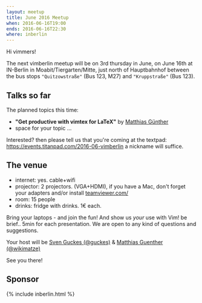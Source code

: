```yaml
---
layout: meetup
title: June 2016 Meetup
when: 2016-06-16T19:00
ends: 2016-06-16T22:30
where: inberlin
---
```


Hi vimmers!

The next vimberlin meetup will be on 3rd thursday in June, on June 16th at IN-Berlin in Moabit/Tiergarten/Mitte,
just north of Hauptbahnhof between the bus stops `"Quitzowstraße"` (Bus 123, M27) and `"Kruppstraße"`   (Bus 123).


## Talks so far

The planned topics this time:


- **"Get productive with vimtex for LaTeX"** by [Matthias Günther](https://twitter.com/wikimatze)
- space for your topic ...


Interested?  then please tell us that you're coming at the textpad: <https://events.titanpad.com/2016-06-vimberlin>
a nickname will suffice.


## The venue

- internet: yes. cable+wifi
- projector: 2 projectors. (VGA+HDMI), if you have a Mac, don't forget your adapters and/or install [teamviewer.com/](http://www.teamviewer.com/de/)
- room: 15 people
- drinks: fridge with drinks. 1€ each.


Bring your laptops - and join the fun! And show us *your* use with Vim!  be brief.. 5min for each presentation. We are
open to any kind of questions and suggestions.

Your host will be [Sven Guckes (@guckes)](http://www.guckes.net "Sven Guckes") & [Matthias Guenther (@wikimatze)](http://wikimatze.de/ "Matthias Guenther (@wikimatze)")

See you there!


## Sponsor

{% include inberlin.html %}

